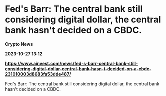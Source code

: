 # Fed's Barr: The central bank still considering digital dollar, the central bank hasn't decided on a CBDC.
**Crypto News**

**2023-10-27 13:12**

**https://www.ainvest.com/news/fed-s-barr-central-bank-still-considering-digital-dollar-central-bank-hasn-t-decided-on-a-cbdc-231010003d8683fa53dde487/**

Fed's Barr: The central bank still considering digital dollar, the central bank hasn't decided on a CBDC.